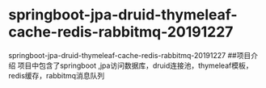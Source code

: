# springboot-jpa-druid-thymeleaf-cache-redis-rabbitmq-20191227
springboot-jpa-druid-thymeleaf-cache-redis-rabbitmq-20191227
##项目介绍
项目中包含了springboot ,jpa访问数据库，druid连接池，thymeleaf模板，redis缓存，rabbitmq消息队列

